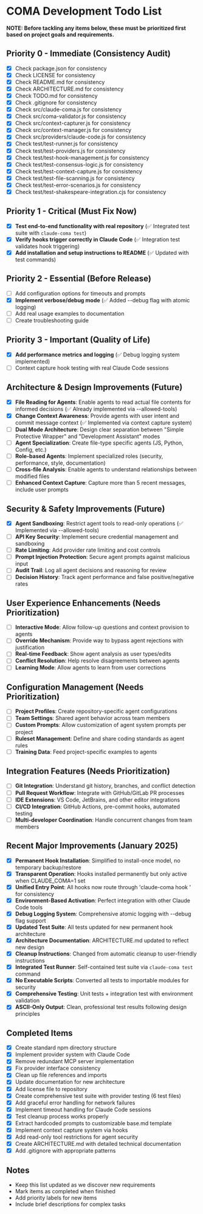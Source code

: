 # COMA Development Todo List

**NOTE: Before tackling any items below, these must be prioritized first based on project goals and requirements.**

## Priority 0 - Immediate (Consistency Audit)
- [x] Check package.json for consistency
- [x] Check LICENSE for consistency
- [x] Check README.md for consistency
- [x] Check ARCHITECTURE.md for consistency
- [x] Check TODO.md for consistency
- [x] Check .gitignore for consistency
- [x] Check src/claude-coma.js for consistency
- [x] Check src/coma-validator.js for consistency
- [x] Check src/context-capturer.js for consistency
- [x] Check src/context-manager.js for consistency
- [x] Check src/providers/claude-code.js for consistency
- [x] Check test/test-runner.js for consistency
- [x] Check test/test-providers.js for consistency
- [x] Check test/test-hook-management.js for consistency
- [x] Check test/test-consensus-logic.js for consistency
- [x] Check test/test-context-capture.js for consistency
- [x] Check test/test-file-scanning.js for consistency
- [x] Check test/test-error-scenarios.js for consistency
- [x] Check test/test-shakespeare-integration.cjs for consistency

## Priority 1 - Critical (Must Fix Now)
- [x] **Test end-to-end functionality with real repository** (✅ Integrated test suite with `claude-coma test`)
- [x] **Verify hooks trigger correctly in Claude Code** (✅ Integration test validates hook triggering)
- [x] **Add installation and setup instructions to README** (✅ Updated with test commands)

## Priority 2 - Essential (Before Release)
- [ ] Add configuration options for timeouts and prompts
- [x] **Implement verbose/debug mode** (✅ Added --debug flag with atomic logging)
- [ ] Add real usage examples to documentation
- [ ] Create troubleshooting guide

## Priority 3 - Important (Quality of Life)
- [x] **Add performance metrics and logging** (✅ Debug logging system implemented)
- [ ] Context capture hook testing with real Claude Code sessions

## Architecture & Design Improvements (Future)
- [x] **File Reading for Agents**: Enable agents to read actual file contents for informed decisions (✅ Already implemented via --allowed-tools)
- [x] **Change Context Awareness**: Provide agents with user intent and commit message context (✅ Implemented via context capture system)
- [ ] **Dual Mode Architecture**: Design clear separation between "Simple Protective Wrapper" and "Development Assistant" modes
- [ ] **Agent Specialization**: Create file-type specific agents (JS, Python, Config, etc.)
- [ ] **Role-based Agents**: Implement specialized roles (security, performance, style, documentation)
- [ ] **Cross-file Analysis**: Enable agents to understand relationships between modified files
- [ ] **Enhanced Context Capture**: Capture more than 5 recent messages, include user prompts

## Security & Safety Improvements (Future)
- [x] **Agent Sandboxing**: Restrict agent tools to read-only operations (✅ Implemented via --allowed-tools)
- [ ] **API Key Security**: Implement secure credential management and sandboxing
- [ ] **Rate Limiting**: Add provider rate limiting and cost controls
- [ ] **Prompt Injection Protection**: Secure agent prompts against malicious input
- [ ] **Audit Trail**: Log all agent decisions and reasoning for review
- [ ] **Decision History**: Track agent performance and false positive/negative rates

## User Experience Enhancements (Needs Prioritization)
- [ ] **Interactive Mode**: Allow follow-up questions and context provision to agents
- [ ] **Override Mechanism**: Provide way to bypass agent rejections with justification
- [ ] **Real-time Feedback**: Show agent analysis as user types/edits
- [ ] **Conflict Resolution**: Help resolve disagreements between agents
- [ ] **Learning Mode**: Allow agents to learn from user corrections

## Configuration Management (Needs Prioritization)
- [ ] **Project Profiles**: Create repository-specific agent configurations
- [ ] **Team Settings**: Shared agent behavior across team members
- [ ] **Custom Prompts**: Allow customization of agent system prompts per project
- [ ] **Ruleset Management**: Define and share coding standards as agent rules
- [ ] **Training Data**: Feed project-specific examples to agents

## Integration Features (Needs Prioritization)
- [ ] **Git Integration**: Understand git history, branches, and conflict detection
- [ ] **Pull Request Workflow**: Integrate with GitHub/GitLab PR processes
- [ ] **IDE Extensions**: VS Code, JetBrains, and other editor integrations
- [ ] **CI/CD Integration**: GitHub Actions, pre-commit hooks, automated testing
- [ ] **Multi-developer Coordination**: Handle concurrent changes from team members

## Recent Major Improvements (January 2025)
- [x] **Permanent Hook Installation**: Simplified to install-once model, no temporary backup/restore
- [x] **Transparent Operation**: Hooks installed permanently but only active when CLAUDE_COMA=1 set
- [x] **Unified Entry Point**: All hooks now route through 'claude-coma hook <type>' for consistency
- [x] **Environment-Based Activation**: Perfect integration with other Claude Code tools
- [x] **Debug Logging System**: Comprehensive atomic logging with --debug flag support
- [x] **Updated Test Suite**: All tests updated for new permanent hook architecture
- [x] **Architecture Documentation**: ARCHITECTURE.md updated to reflect new design
- [x] **Cleanup Instructions**: Changed from automatic cleanup to user-friendly instructions
- [x] **Integrated Test Runner**: Self-contained test suite via `claude-coma test` command
- [x] **No Executable Scripts**: Converted all tests to importable modules for security
- [x] **Comprehensive Testing**: Unit tests + integration test with environment validation
- [x] **ASCII-Only Output**: Clean, professional test results following design principles

## Completed Items
- [x] Create standard npm directory structure
- [x] Implement provider system with Claude Code
- [x] Remove redundant MCP server implementation
- [x] Fix provider interface consistency
- [x] Clean up file references and imports
- [x] Update documentation for new architecture
- [x] Add license file to repository
- [x] Create comprehensive test suite with provider testing (6 test files)
- [x] Add graceful error handling for network failures
- [x] Implement timeout handling for Claude Code sessions
- [x] Test cleanup process works properly
- [x] Extract hardcoded prompts to customizable base.md template
- [x] Implement context capture system via hooks
- [x] Add read-only tool restrictions for agent security
- [x] Create ARCHITECTURE.md with detailed technical documentation
- [x] Add .gitignore with appropriate patterns

## Notes
- Keep this list updated as we discover new requirements
- Mark items as completed when finished
- Add priority labels for new items
- Include brief descriptions for complex tasks